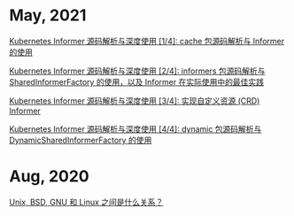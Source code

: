 # May, 2021

[Kubernetes Informer 源码解析与深度使用 [1/4]: cache 包源码解析与 Informer 的使用](https://wbsnail.com/p/dive-into-kubernetes-informer)

[Kubernetes Informer 源码解析与深度使用 [2/4]: informers 包源码解析与 SharedInformerFactory 的使用，以及 Informer 在实际使用中的最佳实践](https://wbsnail.com/p/dive-into-kubernetes-informer-shared-informer-factory)

[Kubernetes Informer 源码解析与深度使用 [3/4]: 实现自定义资源 (CRD) Informer](https://wbsnail.com/p/dive-into-kubernetes-informer-crd-informer)

[Kubernetes Informer 源码解析与深度使用 [4/4]: dynamic 包源码解析与 DynamicSharedInformerFactory 的使用](https://wbsnail.com/p/dive-into-kubernetes-informer-dynamic-informer)


# Aug, 2020

[Unix, BSD, GNU 和 Linux 之间是什么关系？](https://wbsnail.com/p/difference-between-unix-bsd-gnu-and-linux)
